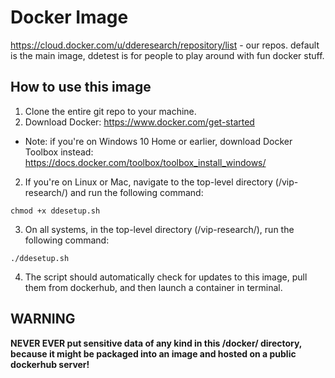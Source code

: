 # Docker Image

https://cloud.docker.com/u/dderesearch/repository/list - our repos. default is the main image, ddetest is for people to play around with fun docker stuff.

## How to use this image

1. Clone the entire git repo to your machine.
2. Download Docker: https://www.docker.com/get-started
  * Note: if you're on Windows 10 Home or earlier, download Docker Toolbox instead: https://docs.docker.com/toolbox/toolbox_install_windows/
2. If you're on Linux or Mac, navigate to the top-level directory (/vip-research/) and run the following command:
```shell
chmod +x ddesetup.sh
```
3. On all systems, in the top-level directory (/vip-research/), run the following command:
```shell
./ddesetup.sh
```
4. The script should automatically check for updates to this image, pull them from dockerhub, and then launch a container in terminal.

## WARNING

**NEVER EVER put sensitive data of any kind in this /docker/ directory, because it might be packaged into an image and hosted on a public dockerhub server!**
